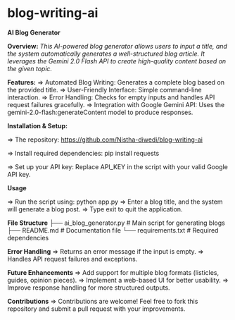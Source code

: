 # blog-writing-ai

**AI Blog Generator**

**Overview:**
_This AI-powered blog generator allows users to input a title, and the system automatically generates a well-structured blog article. It leverages the Gemini 2.0 Flash API to create high-quality content based on the given topic._

**Features:**
=> Automated Blog Writing: Generates a complete blog based on the provided title.
=> User-Friendly Interface: Simple command-line interaction.
=> Error Handling: Checks for empty inputs and handles API request failures gracefully.
=> Integration with Google Gemini API: Uses the gemini-2.0-flash:generateContent model to produce responses.

**Installation & Setup:**

=> The repository:
    https://github.com/Nistha-diwedi/blog-writing-ai

=> Install required dependencies:
    pip install requests

=> Set up your API key:
    Replace API_KEY in the script with your valid Google API key.

**Usage**

=> Run the script using: python app.py
=> Enter a blog title, and the system will generate a blog post.
=> Type exit to quit the application.

**File Structure**
├── ai_blog_generator.py  # Main script for generating blogs
├── README.md             # Documentation file
└── requirements.txt      # Required dependencies

**Error Handling**
=> Returns an error message if the input is empty.
=> Handles API request failures and exceptions.

**Future Enhancements**
=> Add support for multiple blog formats (listicles, guides, opinion pieces).
=> Implement a web-based UI for better usability.
=> Improve response handling for more structured outputs.


**Contributions**
=> Contributions are welcome! Feel free to fork this repository and submit a pull request with your improvements.

